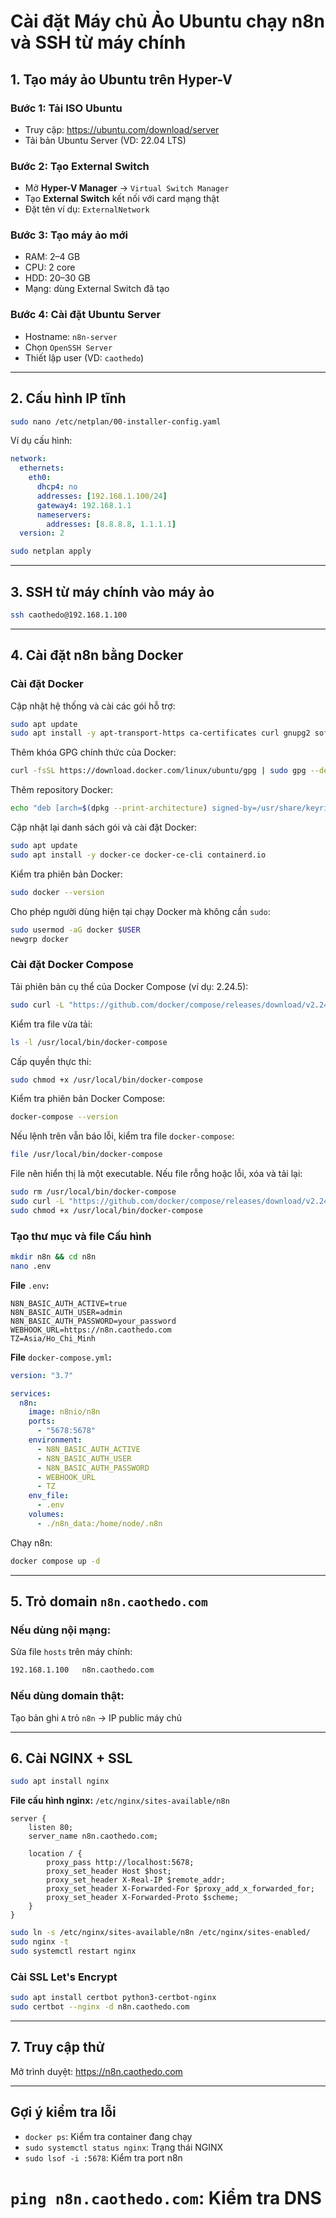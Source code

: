 # Cài đặt Máy chủ Ảo Ubuntu chạy n8n và SSH từ máy chính

## 1. Tạo máy ảo Ubuntu trên Hyper-V

### Bước 1: Tải ISO Ubuntu

- Truy cập: https://ubuntu.com/download/server
- Tải bản Ubuntu Server (VD: 22.04 LTS)

### Bước 2: Tạo External Switch

- Mở **Hyper-V Manager** → `Virtual Switch Manager`
- Tạo **External Switch** kết nối với card mạng thật
- Đặt tên ví dụ: `ExternalNetwork`

### Bước 3: Tạo máy ảo mới

- RAM: 2–4 GB
- CPU: 2 core
- HDD: 20–30 GB
- Mạng: dùng External Switch đã tạo

### Bước 4: Cài đặt Ubuntu Server

- Hostname: `n8n-server`
- Chọn `OpenSSH Server`
- Thiết lập user (VD: `caothedo`)

---

## 2. Cấu hình IP tĩnh

```bash
sudo nano /etc/netplan/00-installer-config.yaml
```

Ví dụ cấu hình:

```yaml
network:
  ethernets:
    eth0:
      dhcp4: no
      addresses: [192.168.1.100/24]
      gateway4: 192.168.1.1
      nameservers:
        addresses: [8.8.8.8, 1.1.1.1]
  version: 2
```

```bash
sudo netplan apply
```

---

## 3. SSH từ máy chính vào máy ảo

```bash
ssh caothedo@192.168.1.100
```

---

## 4. Cài đặt n8n bằng Docker

### Cài đặt Docker

Cập nhật hệ thống và cài các gói hỗ trợ:

```bash
sudo apt update
sudo apt install -y apt-transport-https ca-certificates curl gnupg2 software-properties-common
```

Thêm khóa GPG chính thức của Docker:

```bash
curl -fsSL https://download.docker.com/linux/ubuntu/gpg | sudo gpg --dearmor -o /usr/share/keyrings/docker-archive-keyring.gpg
```

Thêm repository Docker:

```bash
echo "deb [arch=$(dpkg --print-architecture) signed-by=/usr/share/keyrings/docker-archive-keyring.gpg] https://download.docker.com/linux/ubuntu $(lsb_release -cs) stable" | sudo tee /etc/apt/sources.list.d/docker.list > /dev/null
```

Cập nhật lại danh sách gói và cài đặt Docker:

```bash
sudo apt update
sudo apt install -y docker-ce docker-ce-cli containerd.io
```

Kiểm tra phiên bản Docker:

```bash
sudo docker --version
```

Cho phép người dùng hiện tại chạy Docker mà không cần `sudo`:

```bash
sudo usermod -aG docker $USER
newgrp docker
```

### Cài đặt Docker Compose

Tải phiên bản cụ thể của Docker Compose (ví dụ: 2.24.5):

```bash
sudo curl -L "https://github.com/docker/compose/releases/download/v2.24.5/docker-compose-$(uname -s)-$(uname -m)" -o /usr/local/bin/docker-compose
```

Kiểm tra file vừa tải:

```bash
ls -l /usr/local/bin/docker-compose
```

Cấp quyền thực thi:

```bash
sudo chmod +x /usr/local/bin/docker-compose
```

Kiểm tra phiên bản Docker Compose:

```bash
docker-compose --version
```

Nếu lệnh trên vẫn báo lỗi, kiểm tra file `docker-compose`:

```bash
file /usr/local/bin/docker-compose
```

File nên hiển thị là một executable. Nếu file rỗng hoặc lỗi, xóa và tải lại:

```bash
sudo rm /usr/local/bin/docker-compose
sudo curl -L "https://github.com/docker/compose/releases/download/v2.24.5/docker-compose-$(uname -s)-$(uname -m)" -o /usr/local/bin/docker-compose
sudo chmod +x /usr/local/bin/docker-compose
```

### Tạo thư mục và file Cấu hình

```bash
mkdir n8n && cd n8n
nano .env
```

**File** `.env`**:**

```env
N8N_BASIC_AUTH_ACTIVE=true
N8N_BASIC_AUTH_USER=admin
N8N_BASIC_AUTH_PASSWORD=your_password
WEBHOOK_URL=https://n8n.caothedo.com
TZ=Asia/Ho_Chi_Minh
```

**File** `docker-compose.yml`**:**

```yaml
version: "3.7"

services:
  n8n:
    image: n8nio/n8n
    ports:
      - "5678:5678"
    environment:
      - N8N_BASIC_AUTH_ACTIVE
      - N8N_BASIC_AUTH_USER
      - N8N_BASIC_AUTH_PASSWORD
      - WEBHOOK_URL
      - TZ
    env_file:
      - .env
    volumes:
      - ./n8n_data:/home/node/.n8n
```

Chạy n8n:

```bash
docker compose up -d
```

---

## 5. Trỏ domain `n8n.caothedo.com`

### Nếu dùng nội mạng:

Sửa file `hosts` trên máy chính:

```txt
192.168.1.100   n8n.caothedo.com
```

### Nếu dùng domain thật:

Tạo bản ghi `A` trỏ `n8n` → IP public máy chủ

---

## 6. Cài NGINX + SSL

```bash
sudo apt install nginx
```

**File cấu hình nginx:** `/etc/nginx/sites-available/n8n`

```nginx
server {
    listen 80;
    server_name n8n.caothedo.com;

    location / {
        proxy_pass http://localhost:5678;
        proxy_set_header Host $host;
        proxy_set_header X-Real-IP $remote_addr;
        proxy_set_header X-Forwarded-For $proxy_add_x_forwarded_for;
        proxy_set_header X-Forwarded-Proto $scheme;
    }
}
```

```bash
sudo ln -s /etc/nginx/sites-available/n8n /etc/nginx/sites-enabled/
sudo nginx -t
sudo systemctl restart nginx
```

### Cài SSL Let's Encrypt

```bash
sudo apt install certbot python3-certbot-nginx
sudo certbot --nginx -d n8n.caothedo.com
```

---

## 7. Truy cập thử

Mở trình duyệt: https://n8n.caothedo.com

---

## Gợi ý kiểm tra lỗi

- `docker ps`: Kiểm tra container đang chạy
- `sudo systemctl status nginx`: Trạng thái NGINX
- `sudo lsof -i :5678`: Kiểm tra port n8n

# `ping n8n.caothedo.com`: Kiểm tra DNS
